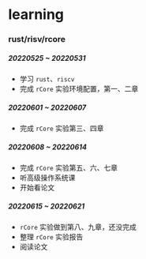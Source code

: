 # learning
### rust/risv/rcore

##### 20220525 ~ 20220531

- 学习 `rust`、`riscv`
- 完成 `rCore` 实验环境配置，第一、二章

##### 20220601 ~ 20220607

- 完成 `rCore` 实验第三、四章

##### 20220608 ~ 20220614

- 完成 `rCore` 实验第五、六、七章
- 听高级操作系统课
- 开始看论文

##### 20220615 ~ 20220621

-  `rCore` 实验做到第八、九章，还没完成
- 整理 `rCore` 实验报告
- 阅读论文
